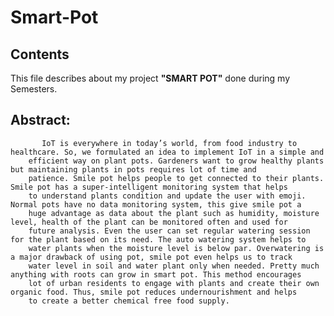 # Smart-Pot
## Contents

  This file describes about my project **"SMART POT"** done during my Semesters. 
  
  ## Abstract:
        
           IoT is everywhere in today’s world, from food industry to healthcare. So, we formulated an idea to implement IoT in a simple and 
        efficient way on plant pots. Gardeners want to grow healthy plants but maintaining plants in pots requires lot of time and 
        patience. Smile pot helps people to get connected to their plants. Smile pot has a super-intelligent monitoring system that helps 
        to understand plants condition and update the user with emoji. Normal pots have no data monitoring system, this give smile pot a 
        huge advantage as data about the plant such as humidity, moisture level, health of the plant can be monitored often and used for 
        future analysis. Even the user can set regular watering session for the plant based on its need. The auto watering system helps to 
        water plants when the moisture level is below par. Overwatering is a major drawback of using pot, smile pot even helps us to track 
        water level in soil and water plant only when needed. Pretty much anything with roots can grow in smart pot. This method encourages 
        lot of urban residents to engage with plants and create their own organic food. Thus, smile pot reduces undernourishment and helps 
        to create a better chemical free food supply.
